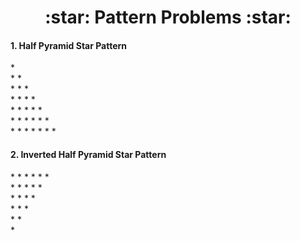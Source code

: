 <h1 align=center>:star: Pattern Problems :star:</h1>

#### 1. Half Pyramid Star Pattern
<p>
*<br>
* *<br>
* * *<br>
* * * *<br>
* * * * *<br>
* * * * * *<br>
* * * * * * *<br>
</p>

#### 2. Inverted Half Pyramid Star Pattern
<p>
* * * * * *<br>
* * * * *<br>
* * * *<br>
* * *<br>
* *<br>
*
</p>
